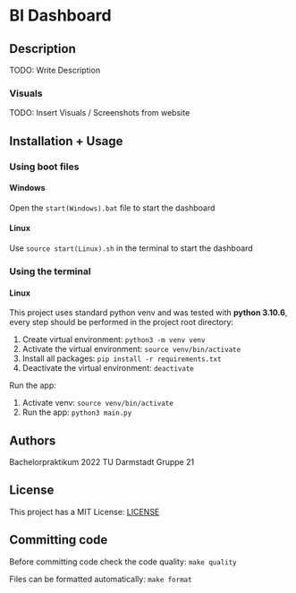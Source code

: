 # BI Dashboard

## Description
TODO: Write Description

### Visuals
TODO: Insert Visuals / Screenshots from website

## Installation + Usage

### Using boot files

#### Windows
Open the `start(Windows).bat` file to start the dashboard

#### Linux
Use `source start(Linux).sh` in the terminal to start the dashboard

### Using the terminal

#### Linux
This project uses standard python venv and was tested with **python 3.10.6**, every step should be performed in the project root directory:
1. Create virtual environment: `python3 -m venv venv`
2. Activate the virtual environment: `source venv/bin/activate`
3. Install all packages: `pip install -r requirements.txt`
4. Deactivate the virtual environment: `deactivate`


Run the app:
1. Activate venv: `source venv/bin/activate`
2. Run the app: `python3 main.py`


## Authors
Bachelorpraktikum 2022 TU Darmstadt Gruppe 21

## License
This project has a MIT License: [LICENSE](LICENSE)

## Committing code
Before committing code check the code quality: `make quality`

Files can be formatted automatically: `make format`
